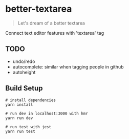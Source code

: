 # better-textarea

> Let's dream of a better textarea

Connect text editor features with 'textarea' tag

## TODO

- undo/redo
- autocomplete: similar when tagging people in github
- autoheight

## Build Setup
```
# install dependencies
yarn install

# run dev in localhost:3000 with hmr
yarn run dev

# run test with jest
yarn run test
```